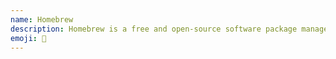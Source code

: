 ```yaml
---
name: Homebrew
description: Homebrew is a free and open-source software package management system that simplifies the installation of software on Apple's operating system, macOS, as well as Linux.
emoji: 🍺
---
```

